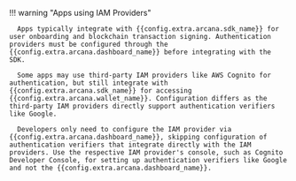 !!! warning "Apps using IAM Providers"

      Apps typically integrate with {{config.extra.arcana.sdk_name}} for user onboarding and blockchain transaction signing. Authentication providers must be configured through the {{config.extra.arcana.dashboard_name}} before integrating with the SDK. 
      
      Some apps may use third-party IAM providers like AWS Cognito for authentication, but still integrate with {{config.extra.arcana.sdk_name}} for accessing {{config.extra.arcana.wallet_name}}. Configuration differs as the third-party IAM providers directly support authentication verifiers like Google. 
      
      Developers only need to configure the IAM provider via {{config.extra.arcana.dashboard_name}}, skipping configuration of authentication verifiers that integrate directly with the IAM providers. Use the respective IAM provider's console, such as Cognito Developer Console, for setting up authentication verifiers like Google and not the {{config.extra.arcana.dashboard_name}}.